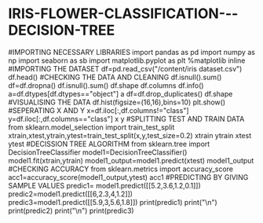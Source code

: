 # IRIS-FLOWER-CLASSIFICATION---DECISION-TREE
#IMPORTING NECESSARY LIBRARIES
import pandas as pd
import numpy as np
import seaborn as sb
import matplotlib.pyplot as plt
%matplotlib inline 
#IMPORTING THE DATASET
df=pd.read_csv("/content/iris dataset.csv")
df.head()
#CHECKING THE DATA AND CLEANING
df.isnull().sum()
df=df.dropna()
df.isnull().sum()
df.shape
df.columns
df.info()
a=df.dtypes[df.dtypes=="object"]
a
df=df.drop_duplicates()
df.shape
#VISUALISING THE DATA
df.hist(figsize=(16,16),bins=10)
plt.show()
#SEPERATING X AND Y
x=df.iloc[:,df.columns!="class"]
y=df.iloc[:,df.columns=="class"]
x
y
#SPLITTING TEST AND TRAIN DATA
from sklearn.model_selection import train_test_split
xtrain,xtest,ytrain,ytest=train_test_split(x,y,test_size=0.2)
xtrain
ytrain
xtest
ytest
#DECISSION TREE ALGORITHM
from sklearn.tree import DecisionTreeClassifier
model1=DecisionTreeClassifier()
model1.fit(xtrain,ytrain)
model1_output=model1.predict(xtest)
model1_output
#CHECKING ACCURACY
from sklearn.metrics import accuracy_score
acc1=accuracy_score(model1_output,ytest)
acc1
#PREDICTING BY GIVING SAMPLE VALUES
predic1= model1.predict([[5.2,3.6,1.2,0.1]])
predic2=model1.predict([[6,2.3,4,1.2]])
predic3=model1.predict([[5.9,3,5.6,1.8]])
print(predic1)
print("\n")
print(predic2)
print("\n")
print(predic3)
